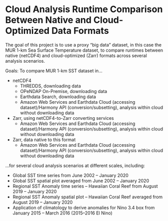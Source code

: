 # Cloud Analysis Runtime Comparison Between Native and Cloud-Optimized Data Formats

The goal of this project is to use a proxy “big data” dataset, in this case the MUR 1-km Sea Surface Temperature dataset, to compare runtimes between native (netCDF4) and cloud-optimized (Zarr) formats across several analysis scenarios.

Goals:
To compare MUR 1-km SST dataset in... 
- netCDF4
  - THREDDS, downloading data
  - OPeNDAP On-Premise, downloading data
  - Earthdata Search, downloading data
  - Amazon Web Services and Earthdata Cloud (accessing dataset)/Harmony API (conversion/subsetting), analysis within cloud without downloading data
- Zarr, using netCDF4-to-Zarr converting services 
  - Amazon Web Services and Earthdata Cloud (accessing dataset)/Harmony API (conversion/subsetting), analysis within cloud without downloading data
- Zarr, data native to this format
  -  Amazon Web Services and Earthdata Cloud (accessing dataset)/Harmony API (conversion/subsetting), analysis within cloud without downloading data

...for several cloud analysis scenarios at different scales, including:
- Global SST time series from June 2002 – January 2020
- Global SST spatial plot averaged from June 2002 – January 2020
- Regional SST Anomaly time series – Hawaiian Coral Reef from August 2019 –
January 2020
- Regional SST Anomaly spatial plot – Hawaiian Coral Reef averaged from August
2019 – January 2020
- Application of climatology to derive anomalies for Nino 3.4 box from January 2015 –
March 2016 (2015–2016 El Nino)
